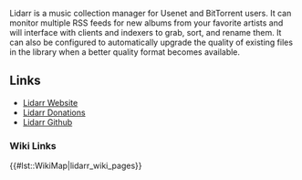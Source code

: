 Lidarr is a music collection manager for Usenet and BitTorrent users. It
can monitor multiple RSS feeds for new albums from your favorite artists
and will interface with clients and indexers to grab, sort, and rename
them. It can also be configured to automatically upgrade the quality of
existing files in the library when a better quality format becomes
available.

Links
-----

-   [Lidarr Website](https://lidarr.audio/)
-   [Lidarr Donations](https://opencollective.com/lidarr)
-   [Lidarr Github](https://github.com/Lidarr/Lidarr)

### Wiki Links

{{\#lst::WikiMap\|lidarr\_wiki\_pages}}
